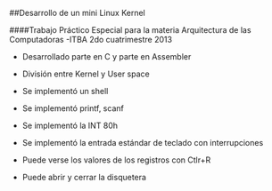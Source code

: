 ##Desarrollo de un mini Linux Kernel

####Trabajo Práctico Especial para la materia Arquitectura de las Computadoras -ITBA 2do cuatrimestre 2013


- Desarrollado parte en C y parte en Assembler

- División entre Kernel y User space
 
- Se implementó un shell
 
- Se implementó printf, scanf
 
- Se implementó la INT 80h
 
- Se implementó la entrada estándar de teclado con interrupciones

- Puede verse los valores de los registros con Ctlr+R

- Puede abrir y cerrar la disquetera

